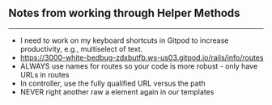 ## Notes from working through Helper Methods
---

- I need to work on my keyboard shortcuts in Gitpod to increase productivity, e.g., multiselect of text.
- https://3000-white-bedbug-zdxbutfb.ws-us03.gitpod.io/rails/info/routes
- ALWAYS use names for routes so your code is more robust - only have URLs in routes
- In controller, use the fully qualified URL versus the path
- NEVER right another raw a element again in our templates
